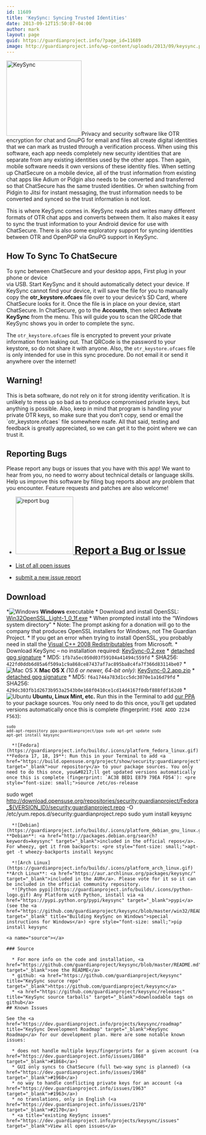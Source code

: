 ```yaml
---
id: 11689
title: 'KeySync: Syncing Trusted Identities'
date: 2013-09-12T15:50:07-04:00
author: mark
layout: page
guid: https://guardianproject.info/?page_id=11689
image: http://guardianproject.info/wp-content/uploads/2013/09/keysync.png
---
```

[<img src="https://guardianproject.info/wp-content/uploads/2013/09/keysync.png" alt="KeySync" width="196" height="196" class="alignright size-full wp-image-11797" srcset="https://guardianproject.info/wp-content/uploads/2013/09/keysync.png 256w, https://guardianproject.info/wp-content/uploads/2013/09/keysync-150x150.png 150w" sizes="(max-width: 196px) 100vw, 196px" />](https://guardianproject.info/wp-content/uploads/2013/09/keysync.png)Privacy and security software like OTR encryption for chat and GnuPG for email and files all create digital identities that we can mark as trusted through a verification process. When using this software, each app needs completely new security identities that are separate from any existing identities used by the other apps. Then again, mobile software needs it own versions of these identity files. When setting up ChatSecure on a mobile device, all of the trust information from existing chat apps like Adium or Pidgin also needs to be converted and transferred so that ChatSecure has the same trusted identities. Or when switching from Pidgin to Jitsi for instant messaging, the trust information needs to be converted and synced so the trust information is not lost.

This is where KeySync comes in. KeySync reads and writes many different formats of OTR chat apps and converts between them. It also makes it easy to sync the trust information to your Android device for use with ChatSecure. There is also some exploratory support for syncing identities between OTR and OpenPGP via GnuPG support in KeySync.

## How To Sync To ChatSecure

To sync between ChatSecure and your desktop apps, First plug in your phone or device  
via USB. Start KeySync and it should automatically detect your device. If KeySync cannot find your device, it will save the file for you to manually copy the **otr_keystore.ofcaes** file over to your device&#8217;s SD Card, where ChatSecure looks for it. Once the file is in place on your device, start ChatSecure. In ChatSecure, go to the **Accounts**, then select **Activate KeySync** from the menu. This will guide you to scan the QRCode that KeySync shows you in order to complete the sync.

The `otr_keystore.ofcaes` file is encrypted to prevent your private information from leaking out. That QRCode is the password to your keystore, so do not share it with anyone. Also, the `otr_keystore.ofcaes` file is only intended for use in this sync procedure. Do not email it or send it anywhere over the internet!

## Warning!

This is beta software, do not rely on it for strong identity verification. It is unlikely to mess up so bad as to produce compromised private keys, but anything is possible. Also, keep in mind that program is handling your private OTR keys, so make sure that you don&#8217;t copy, send or email the \`otr_keystore.ofcaes\` file somewhere nsafe. All that said, testing and feedback is greatly appreciated, so we can get it to the point where we can trust it.

## Reporting Bugs

Please report any bugs or issues that you have with this app! We want to hear from you, no need to worry about technical details or language skills. Help us improve this software by filing bug reports about any problem that you encounter. Feature requests and patches are also welcome!

  * [<img src="https://guardianproject.info/wp-content/uploads/2011/02/reportbug-150x150.jpg" alt="report bug" width="150" height="150" class="size-thumbnail wp-image-12362" srcset="https://guardianproject.info/wp-content/uploads/2011/02/reportbug-150x150.jpg 150w, https://guardianproject.info/wp-content/uploads/2011/02/reportbug-100x100.jpg 100w, https://guardianproject.info/wp-content/uploads/2011/02/reportbug-200x200.jpg 200w, https://guardianproject.info/wp-content/uploads/2011/02/reportbug.jpg 225w" sizes="(max-width: 150px) 100vw, 150px" /> <strong style="font-size: 200%">Report a Bug or Issue</strong>](https://dev.guardianproject.info/projects/keysync/issues/new)

  * <a href="https://dev.guardianproject.info/projects/keysync/issues?query_id=27" title="Issue Tracker" target="_blank">List of all open issues</a>
  * <a href="https://dev.guardianproject.info/projects/keysync/issues/new" title="New Issue Tracker" target="_blank">submit a new issue report</a>

<a name="download"></a>

## Download

  *![Windows](https://guardianproject.info/builds/.icons/platform_windows.gif) **Windows** executable 
      * Download and install OpenSSL: [Win32OpenSSL\_Light-1\_0_1f.exe](https://slproweb.com/download/Win32OpenSSL_Light-1_0_1f.exe)
      * When prompted install into the &#8220;Windows system directory&#8221;
      * Note: The prompt asking for a donation will go to the company that produces OpenSSL installers for Windows, not The Guardian Project.
      * If you get an error when trying to install OpenSSL, you probably need in stall the [Visual C++ 2008 Redistributables](https://www.microsoft.com/downloads/details.aspx?familyid=9B2DA534-3E03-4391-8A4D-074B9F2BC1BF) from Microsoft.
      * Download KeySync &#8211; no installation required: [KeySync-0.2.exe](https://guardianproject.info/releases/KeySync-0.2.exe) 
          * [detached gpg signature](https://guardianproject.info/releases/KeySync-0.2.exe.asc)
          * MD5: `1fb7a5ec050d03f59104a41494c559fd`
          * SHA256: `422fd0ddb6d85a6f509a1c9a868ce87437af7ac895ba8c4fa7f366d83114be07`
      *![Mac OS X](https://guardianproject.info/builds/.icons/platform_mac_os_x.gif) **Mac OS X** _(10.6 or newer, 64-bit only)_: [KeySync-0.2.app.zip](https://guardianproject.info/releases/KeySync-0.2.app.zip) 
          * [detached gpg signature](https://guardianproject.info/releases/KeySync-0.2.app.zip.sig)
          * MD5: `f6a1744a783d1cc5dc3070e1a16d79fd`
          * SHA256: `429dc303fb1d2673b953a2543b0e168f0410ce1cd14d4167f0dbf888fdf162d0`
      *![Ubuntu](https://guardianproject.info/builds/.icons/platform_ubuntu_linux.gif) **Ubuntu, Linux Mint, etc.** Run this in the Terminal to add <a href="https://launchpad.net/~guardianproject/+archive/ppa/" title="Guardian Project PPA on Launchpad" target="_blank">our PPA</a> to your package sources. You only need to do this once, you&#8217;ll get updated versions automatically once this is complete (fingerprint: `F50E ADDD 2234 F563`): <pre style="font-size: small;">sudo add-apt-repository ppa:guardianproject/ppa
sudo apt-get update
sudo apt-get install keysync
</pre>
    
      *![Fedora](https://guardianproject.info/builds/.icons/platform_fedora_linux.gif) **Fedora 17, 18, 19**: Run this in your Terminal to add <a href="https://build.opensuse.org/project/show/security:guardianproject"  target="_blank">our repository</a> to your package sources. You only need to do this once, you&#8217;ll get updated versions automatically once this is complete (fingerprint: `AC38 BED1 E879 79EA FD54`): <pre style="font-size: small;">source /etc/os-release
sudo wget http://download.opensuse.org/repositories/security:guardianproject/Fedora_${VERSION_ID}/security:guardianproject.repo -O /etc/yum.repos.d/security:guardianproject.repo
sudo yum install keysync
</pre>
    
      *![Debian](https://guardianproject.info/builds/.icons/platform_debian_gnu_linux.gif) **Debian**: <a href="http://packages.debian.org/search?keywords=keysync" target="_blank">included in the official repos</a>. For wheezy, get it from backports: <pre style="font-size: small;">apt-get -t wheezy-backports install keysync
</pre>
    
      *![Arch Linux](https://guardianproject.info/builds/.icons/platform_arch_linux.gif) **Arch Linux**: <a href="https://aur.archlinux.org/packages/keysync/" target="_blank">included in the AUR</a>. Please vote for it so it can be included in the official community repository. 
      *![Python pypi](https://guardianproject.info/builds/.icons/python-logo.gif) Any Platform with Python, install via <a href="https://pypi.python.org/pypi/keysync" target="_blank">pypi</a> (see the <a href="https://github.com/guardianproject/keysync/blob/master/win32/README.md" target="_blank" title="Building KeySync on Windows">special instructions for Windows</a>) <pre style="font-size: small;">pip install keysync
</pre></ul> 
    
    <a name="source"></a>
    
    ### Source
    
      * For more info on the code and installation, <a href="https://github.com/guardianproject/keysync/blob/master/README.md" target="_blank">see the README</a>
      * github: <a href="https://github.com/guardianproject/keysync" title="KeySync source repo" target="_blank">https://github.com/guardianproject/keysync</a>
      * <a href="https://github.com/guardianproject/keysync/releases" title="KeySync source tarballs" target="_blank">downloadable tags on github</a>
    ## Known Issues
    
    See the <a href="https://dev.guardianproject.info/projects/keysync/roadmap" title="KeySync Development Roadmap" target="_blank">KeySync Roadmap</a> for our development plan. Here are some notable known issues:
    
      * does not handle multiple keys/fingerprints for a given account (<a href="https://dev.guardianproject.info/issues/1868" target="_blank">#1868</a>)
      * GUI only syncs to ChatSecure (full two-way sync is planned) (<a href="https://dev.guardianproject.info/issues/1968" target="_blank">#1968</a>)
      * no way to handle conflicting private keys for an account (<a href="https://dev.guardianproject.info/issues/1963" target="_blank">#1963</a>)
      * no translations, only in English (<a href="https://dev.guardianproject.info/issues/2170" target="_blank">#2170</a>)
      * <a title="existing KeySync issues" href="https://dev.guardianproject.info/projects/keysync/issues" target="_blank">View all open issues</a>